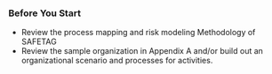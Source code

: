 ### Before You Start

* Review the process mapping and risk modeling Methodology of SAFETAG
* Review the sample organization in Appendix A and/or build out an organizational scenario and processes for activities.

